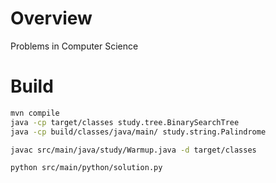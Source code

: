 # Overview
Problems in Computer Science


# Build
```bash
mvn compile
java -cp target/classes study.tree.BinarySearchTree
java -cp build/classes/java/main/ study.string.Palindrome

javac src/main/java/study/Warmup.java -d target/classes

python src/main/python/solution.py
```
